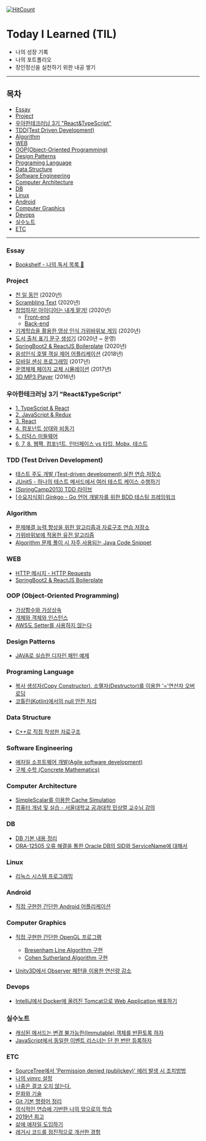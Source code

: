 [![HitCount](http://hits.dwyl.io/sogoagain/TIL.svg)](http://hits.dwyl.io/sogoagain/TIL)

# Today I Learned (TIL)

- 나의 성장 기록
- 나의 포트폴리오
- 장인정신을 실천하기 위한 내공 쌓기

---

## 목차

- [Essay](#essay)
- [Project](#project)
- [우아한테크러닝 3기 "React&TypeScript"](#woowa-tech-3rd)
- [TDD(Test Driven Development)](#tdd)
- [Algorithm](#algorithm)
- [WEB](#web)
- [OOP(Object-Oriented Programming)](#oop)
- [Design Patterns](#design_patterns)
- [Programing Language](#programing_language)
- [Data Structure](#data_structure)
- [Software Engineering](#software_engineering)
- [Computer Architecture](#computer_architecture)
- [DB](#db)
- [Linux](#linux)
- [Android](#android)
- [Computer Graphics](#computer_graphics)
- [Devops](#devops)
- [실수노트](#mistake_notes)
- [ETC](#etc)

---

<a name="essay">
 
### Essay

- [Bookshelf - 나의 독서 목록 📖](https://github.com/sogoagain/bookshelf)

<a name="project">

### Project

- [천 일 동안](https://github.com/sogoagain/for-thousand-days) (2020년)
- [Scrambling Text](https://github.com/sogoagain/scrambling-text-js) (2020년)
- [창업하자! 아이디어는 내게 맡겨!](https://github.com/sogoagain/idea-box-frontend) (2020년)
  - [Front-end](https://github.com/sogoagain/idea-box-frontend)
  - [Back-end](https://github.com/sogoagain/idea-box-api)
- [기계학습을 활용한 영상 인식 가위바위보 게임](https://github.com/sogoagain/rock-paper-scissors-vision) (2020년)
- [도서 출처 표기 문구 생성기](https://github.com/sogoagain/book-citation-generator) (2020년 ~ 운영)
- [SpringBoot2 & ReactJS Boilerplate](https://github.com/sogoagain/springboot-react-boilerplate) (2020년)
- [음성인식 호텔 객실 제어 어플리케이션](https://github.com/sogoagain/android-stt-hotel-room-control) (2018년)
- [모바일 센싱 프로그래밍](https://github.com/sogoagain/android-mobile-system-programming) (2017년)
- [운영체제 페이지 교체 시뮬레이션](https://github.com/sogoagain/page-replacement-simulation) (2017년)
- [3D MP3 Player](https://github.com/sogoagain/opengl-bvh-music-player) (2016년)

<a name="woowa-tech-3rd">

### 우아한테크러닝 3기 "React&TypeScript" 

- [1. TypeScript & React](https://github.com/sogoagain/TIL/blob/master/%EC%9A%B0%EC%95%84%ED%95%9C%ED%85%8C%ED%81%AC%EB%9F%AC%EB%8B%9D-3%EA%B8%B0/1_TypeScript-and-React.md)
- [2. JavaScript & Redux](https://github.com/sogoagain/TIL/blob/master/%EC%9A%B0%EC%95%84%ED%95%9C%ED%85%8C%ED%81%AC%EB%9F%AC%EB%8B%9D-3%EA%B8%B0/2_JavaScript-and-Redux.md)
- [3. React](https://github.com/sogoagain/TIL/blob/master/%EC%9A%B0%EC%95%84%ED%95%9C%ED%85%8C%ED%81%AC%EB%9F%AC%EB%8B%9D-3%EA%B8%B0/3_React.md)
- [4. 컴포넌트 상태와 비동기](https://github.com/sogoagain/TIL/blob/master/%EC%9A%B0%EC%95%84%ED%95%9C%ED%85%8C%ED%81%AC%EB%9F%AC%EB%8B%9D-3%EA%B8%B0/4_Component-State-and-Asynchronous.md)
- [5. 리덕스 미들웨어](https://github.com/sogoagain/TIL/blob/master/%EC%9A%B0%EC%95%84%ED%95%9C%ED%85%8C%ED%81%AC%EB%9F%AC%EB%8B%9D-3%EA%B8%B0/5_Redux-Middleware.md)
- [6, 7, 8. 웹팩, 컴포넌트, 인터페이스 vs 타입, Mobx, 테스트](https://github.com/sogoagain/TIL/blob/master/%EC%9A%B0%EC%95%84%ED%95%9C%ED%85%8C%ED%81%AC%EB%9F%AC%EB%8B%9D-3%EA%B8%B0/6-7-8_Webpack-Component-Type-Mobx-Test.md)

<a name="tdd">

### TDD (Test Driven Development)

- [테스트 주도 개발 (Test-driven development) 실천 연습 저장소](https://github.com/sogoagain/tdd-exercises)
- [JUnit5 - 하나의 테스트 메서드에서 여러 테스트 케이스 수행하기](https://github.com/sogoagain/sogoagain.github.com/blob/master/_posts/2019-06-17-JUnit5-Parameterized-Test.md)
- [(SpringCamp2013) TDD 라이브](https://github.com/sogoagain/TIL/blob/master/seminar/SpringCamp2013-TDD라이브.md)
- [[수요지식회] Ginkgo - Go 언어 개발자를 위한 BDD 테스팅 프레임워크](https://github.com/sogoagain/TIL/blob/master/seminar/Go-언어-개발자를-위한-BDD-테스팅-프레임워크.md)

<a name="algorithm">

### Algorithm

- [문제해결 능력 향상을 위한 알고리즘과 자료구조 연습 저장소](https://github.com/sogoagain/problem-solving-and-algorithms)
- [가위바위보에 적용한 유전 알고리즘](https://github.com/sogoagain/design-patterns/blob/master/01_Strategy-Pattern/RockPaperScissors/GeneticStrategy.java)
- [Algorithm 문제 풀이 시 자주 사용되는 Java Code Snippet](https://github.com/sogoagain/sogoagain.github.com/blob/master/_posts/2019-05-01-Algorithm-문제-풀이-시-자주-사용되는%20-Java-Code-Snippet.md)

<a name="web">

### WEB

- [HTTP 메시지 - HTTP Requests](https://sogoagain.github.io/2019/08/03/HTTP-메시지-HTTP-Requests/)
- [SpringBoot2 & ReactJS Boilerplate](https://github.com/sogoagain/springboot-react-boilerplate)

<a name="oop">

### OOP (Object-Oriented Programming)

- [가상함수와 가상상속](https://github.com/sogoagain/sogoagain.github.com/blob/master/_posts/2017-01-05-가상함수와%20가상상속.md)
- [개체와 객체와 인스턴스](https://github.com/sogoagain/sogoagain.github.com/blob/master/_posts/2019-01-12-개체와%20객체와%20인스턴스.md)
- [AWS도 Setter를 사용하지 않는다](https://sogoagain.github.io/2019/09/25/AWS도-Setter를-사용하지-않는다/)

<a name="design_patterns">

### Design Patterns

- [JAVA로 실습한 디자인 패턴 예제](https://github.com/sogoagain/design-patterns)

<a name="programing_language">

### Programing Language

- [복사 생성자(Copy Constructor), 소멸자(Destructor)를 이용한 '='연산자 오버로딩](https://github.com/sogoagain/sogoagain.github.com/blob/master/_posts/2017-01-14-대입연산자오버로딩.md)
- [코틀린(Kotlin)에서의 null 안전 처리](https://sogoagain.github.io/2019/08/20/코틀린-Kotlin-에서의-null-안전-처리/)

<a name="data_structure">

### Data Structure

- [C++로 직접 작성한 자료구조](https://github.com/sogoagain/cpp-data-structure)

<a name="software_engineering">

### Software Engineering

- [애자일 소프트웨어 개발(Agile software development)](https://github.com/sogoagain/sogoagain.github.com/blob/master/_posts/2017-01-05-애자일%20소프트웨어%20개발(Agile%20software%20development).md)
- [구체 수학 (Concrete Mathematics)](https://github.com/sogoagain/concrete-mathematics)

<a name="computer_architecture">

### Computer Architecture

- [SimpleScalar를 이용한 Cache Simulation](https://github.com/sogoagain/sogoagain.github.com/blob/master/_posts/2017-06-27-SimpleScalar를%20이용한%20Cache%20Simulation.md)
- [컴퓨터 개념 및 실습 - 서울대학교 공과대학 민상렬 교수님 강의](https://github.com/sogoagain/TIL/tree/master/컴퓨터-개념-및-실습)

<a name="db">

### DB

- [DB 기본 내용 정리](https://github.com/sogoagain/sogoagain.github.com/blob/master/_posts/2019-01-22-DB-기본-내용-정리.md)
- [ORA-12505 오류 해결을 통한 Oracle DB의 SID와 ServiceName에 대해서](https://github.com/sogoagain/sogoagain.github.com/blob/master/_posts/2019-02-22-ORA-12505-오류-해결을-통한-OracleDB의-SID와-ServiceName에-대해서.md)

<a name="linux">

### Linux

- [리눅스 시스템 프로그래밍](https://github.com/sogoagain/linux-system-programming)

<a name="android">

### Android

- [직접 구현한 간단한 Android 어플리케이션](https://github.com/sogoagain/andorid-mobile-programming)

<a name="computer_graphics">

### Computer Graphics

- [직접 구현한 간단한 OpenGL 프로그램](https://github.com/sogoagain/opengl-computer-graphics)
  - [Bresenham Line Algorithm 구현](https://github.com/sogoagain/opengl-computer-graphics/tree/master/Bresenham_Line_Algorithm)
  - [Cohen Sutherland Algorithm 구현](https://github.com/sogoagain/opengl-computer-graphics/tree/master/Cohen–Sutherland_Algorithm)
  
- [Unity3D에서 Observer 패턴을 이용한 연산량 감소](https://github.com/sogoagain/sogoagain.github.com/blob/master/_posts/2019-02-06-Unity3D에서-Observer패턴을-이용한-연산량-감소.md)

<a name="devops">

### Devops

- [IntelliJ에서 Docker에 올려진 Tomcat으로 Web Application 배포하기](https://github.com/sogoagain/sogoagain.github.com/blob/master/_posts/2019-03-08-IntelliJ에서-Docker에-올려진-Tomcat으로-웹앱-배포하기.md)

<a name="mistake_notes">

### 실수노트

- [캐싱된 메서드는 변경 불가능한(Immutable) 객체를 반환토록 하자](https://sogoagain.github.io/2019/12/06/실수노트-캐싱된-메서드는-변경-불가능한-Immutable-객체를-반환토록-하자/)
- [JavaScript에서 동일한 이벤트 리스너는 단 한 번만 등록하자](https://sogoagain.github.io/2020/04/29/실수노트-JavaScript에서-동일한-이벤트-리스너는-단-한-번만-등록하자/)

<a name="etc">

### ETC

- [SourceTree에서 'Permission denied (publickey)' 에러 발생 시 조치방법](https://github.com/sogoagain/sogoagain.github.com/blob/master/_posts/2019-01-08-SourceTree%20Permission%20denied%20(publickey)%20issue.md)
- [나의 vimrc 설정](https://github.com/sogoagain/sogoagain.github.com/blob/master/_posts/2017-01-29-vimrc.md)
- [나중은 결코 오지 않는다.](https://github.com/sogoagain/sogoagain.github.com/blob/master/_posts/2017-01-06-나중은%20결코%20오지%20않는다.md)
- [문화와 기술](https://github.com/sogoagain/sogoagain.github.com/blob/master/_posts/2019-06-07-문화와-기술.md)
- [Git 기본 명령어 정리](https://github.com/sogoagain/sogoagain.github.com/blob/master/_posts/2019-06-12-Git-기본.md)
- [의식적인 연습에 기반한 나의 앞으로의 학습](https://sogoagain.github.io/2019/10/22/의식적인-연습에-기반한-나의-앞으로의-학습/)
- [2019년 회고](https://sogoagain.github.io/2020/01/11/2019년-회고/)
- [삶에 애자일 도입하기](https://sogoagain.github.io/2020/01/12/삶에-애자일-도입하기/)
- [레거시 코드를 점진적으로 개선한 경험](https://sogoagain.github.io/2020/03/08/레거시-코드를-점진적으로-개선한-경험/)
